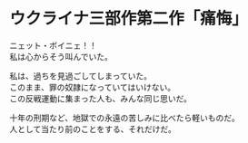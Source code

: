 # ウクライナ三部作第二作「痛悔」

ニェット・ボイニェ！！  
私は心からそう叫んでいた。

私は、過ちを見過ごしてしまっていた。  
このまま、罪の奴隷になっていてはいけない。  
この反戦運動に集まった人も、みんな同じ思いだ。

十年の刑期など、地獄での永遠の苦しみに比べたら軽いものだ。  
人として当たり前のことをする、それだけだ。
